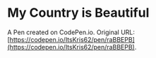 # My Country is Beautiful

A Pen created on CodePen.io. Original URL: [https://codepen.io/ItsKris62/pen/raBBEPB](https://codepen.io/ItsKris62/pen/raBBEPB).


